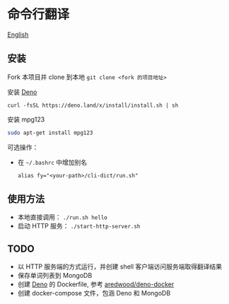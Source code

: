 # 命令行翻译

[English](README.md)

## 安装
Fork 本项目并 clone 到本地
`git clone <fork 的项目地址>`

安装 [Deno](https://deno.land/)
```
curl -fsSL https://deno.land/x/install/install.sh | sh
```

安装 mpg123 
```bash
sudo apt-get install mpg123
```

可选操作：
- 在 `~/.bashrc` 中增加别名
  ```
  alias fy="<your-path>/cli-dict/run.sh"
  ```

## 使用方法

- 本地直接调用： `./run.sh hello`
- 启动 HTTP 服务： `./start-http-server.sh`

## TODO

- 以 HTTP 服务端的方式运行，并创建 shell 客户端访问服务端取得翻译结果
- 保存单词列表到 MongoDB
- 创建 [Deno](https://deno.land/) 的 Dockerfile, 参考 [aredwood/deno-docker](https://github.com/aredwood/deno-docker/blob/master/Dockerfile)
- 创建 docker-compose 文件，包涵 Deno 和 MongoDB
